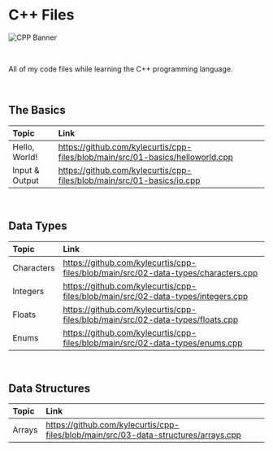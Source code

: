 # C++ Files

![CPP Banner](https://github.com/user-attachments/assets/6a8e6abe-b37b-4a4f-8549-c4e1648393d9)

<br>

All of my code files while learning the C++ programming language. 

<br>

## The Basics

| Topic | Link |
| :-- | :-- |
| Hello, World! | https://github.com/kylecurtis/cpp-files/blob/main/src/01-basics/helloworld.cpp |
| Input & Output | https://github.com/kylecurtis/cpp-files/blob/main/src/01-basics/io.cpp |

<br>

## Data Types

| Topic | Link |
| :-- | :-- |
| Characters | https://github.com/kylecurtis/cpp-files/blob/main/src/02-data-types/characters.cpp |
| Integers | https://github.com/kylecurtis/cpp-files/blob/main/src/02-data-types/integers.cpp |
| Floats | https://github.com/kylecurtis/cpp-files/blob/main/src/02-data-types/floats.cpp |
| Enums | https://github.com/kylecurtis/cpp-files/blob/main/src/02-data-types/enums.cpp |

<br>

## Data Structures

| Topic | Link |
| :-- | :-- |
| Arrays | https://github.com/kylecurtis/cpp-files/blob/main/src/03-data-structures/arrays.cpp |

